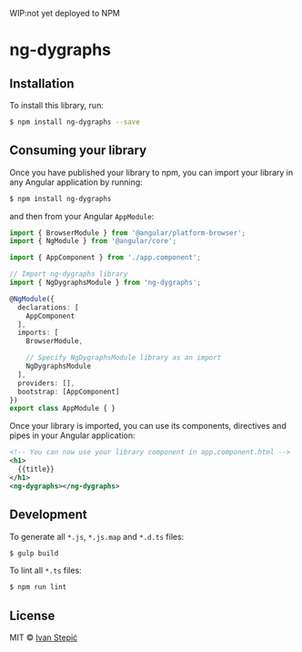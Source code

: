 WIP:not yet deployed to NPM

# ng-dygraphs

## Installation

To install this library, run:

```bash
$ npm install ng-dygraphs --save
```

## Consuming your library

Once you have published your library to npm, you can import your library in any Angular application by running:

```bash
$ npm install ng-dygraphs
```

and then from your Angular `AppModule`:

```typescript
import { BrowserModule } from '@angular/platform-browser';
import { NgModule } from '@angular/core';

import { AppComponent } from './app.component';

// Import ng-dygraphs library
import { NgDygraphsModule } from 'ng-dygraphs';

@NgModule({
  declarations: [
    AppComponent
  ],
  imports: [
    BrowserModule,

    // Specify NgDygraphsModule library as an import
    NgDygraphsModule
  ],
  providers: [],
  bootstrap: [AppComponent]
})
export class AppModule { }
```

Once your library is imported, you can use its components, directives and pipes in your Angular application:

```xml
<!-- You can now use your library component in app.component.html -->
<h1>
  {{title}}
</h1>
<ng-dygraphs></ng-dygraphs>
```

## Development

To generate all `*.js`, `*.js.map` and `*.d.ts` files:

```bash
$ gulp build
```

To lint all `*.ts` files:

```bash
$ npm run lint
```

## License

MIT © [Ivan Stepić](stepicivan@gmail.com)
